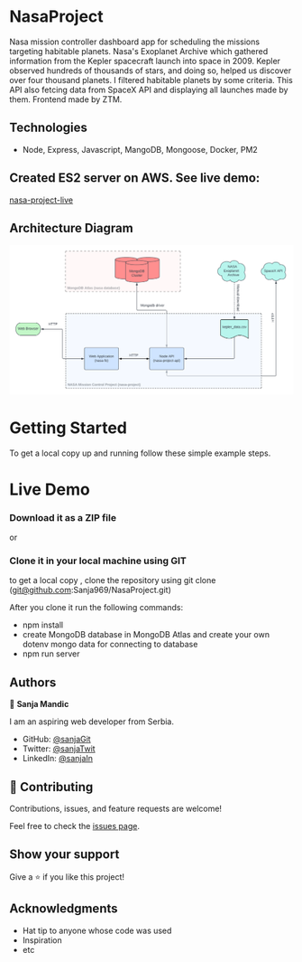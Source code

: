 # NasaProject

Nasa mission controller dashboard app for scheduling the missions targeting habitable planets. Nasa's Exoplanet Archive which gathered information from the Kepler spacecraft launch into space in 2009. Kepler observed hundreds of thousands of stars, and doing so, helped us discover over four thousand planets. I filtered habitable planets by some criteria. This API also fetcing data from SpaceX API and displaying all launches made by them. Frontend made by ZTM.

## Technologies

- Node, Express, Javascript, MangoDB, Mongoose, Docker, PM2

## Created ES2 server on AWS. See live demo:

[nasa-project-live](http://3.83.232.210:5000/)

## Architecture Diagram

  <kbd>
    <img src="/assets/diagram.png" alt="book-home" width="800">
  </kbd>

# Getting Started

To get a local copy up and running follow these simple example steps.

# Live Demo


### Download it as a ZIP file
or

### Clone it in your local machine using GIT
to get a local copy , clone the repository using git clone
(git@github.com:Sanja969/NasaProject.git)

After you clone it run  the following commands:

- npm install
- create MongoDB database in MongoDB Atlas and create your own dotenv mongo data for connecting to database 
- npm run server



## Authors

👤 **Sanja Mandic**

I am an aspiring web developer from Serbia.
- GitHub: [@sanjaGit](https://github.com/Sanja969)
- Twitter: [@sanjaTwit](https://twitter.com/SanjaMandic42)
- LinkedIn: [@sanjaIn](https://linkedin.com/in/sanja-mandic-823995a2/)

## 🤝 Contributing

Contributions, issues, and feature requests are welcome!

Feel free to check the [issues page](../../issues/).

## Show your support

Give a ⭐️ if you like this project!

## Acknowledgments

- Hat tip to anyone whose code was used
- Inspiration
- etc